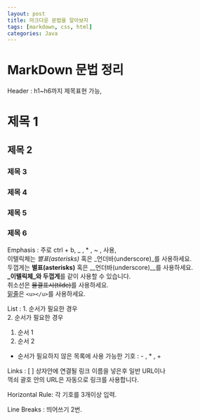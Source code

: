 ```yaml
---
layout: post
title: 마크다운 문법을 알아보자
tags: [markdown, css, html]
categories: Java
---
```

# MarkDown 문법 정리  

Header : h1~h6까지 제목표현 가능,  
# 제목 1  

## 제목 2  

### 제목 3  

### 제목 4  

### 제목 5  

### 제목 6  

Emphasis : 주로 ctrl + b, _ , * , ~ , 사용,  
이텔릭체는 *별표(asterisks)* 혹은 _언더바(underscore)_를 사용하세요.  
두껍게는 **별표(asterisks)** 혹은 __언더바(underscore)__를 사용하세요.  
**_이텔릭체_와 두껍게**를 같이 사용할 수 있습니다.  
취소선은 ~~물결표시(tilde)~~를 사용하세요.  
<u>밑줄</u>은 `<u></u>`를 사용하세요.  

List : 1. 순서가 필요한 경우  
2. 순서가 필요한 경우  
1. 순서 1  
2. 순서 2  
- 순서가 필요하지 않은 목록에 사용 가능한 기호 : - , * , +  

Links : [ ] 상자안에 연결될 링크 이름을 넣은후 일반 URL이나  
꺽쇠 괄호 안의 URL은 자동으로 링크를 사용합니다.  

Horizontal Rule: 각 기호를 3개이상 입력.  

Line Breaks : 띄어쓰기 2번.  